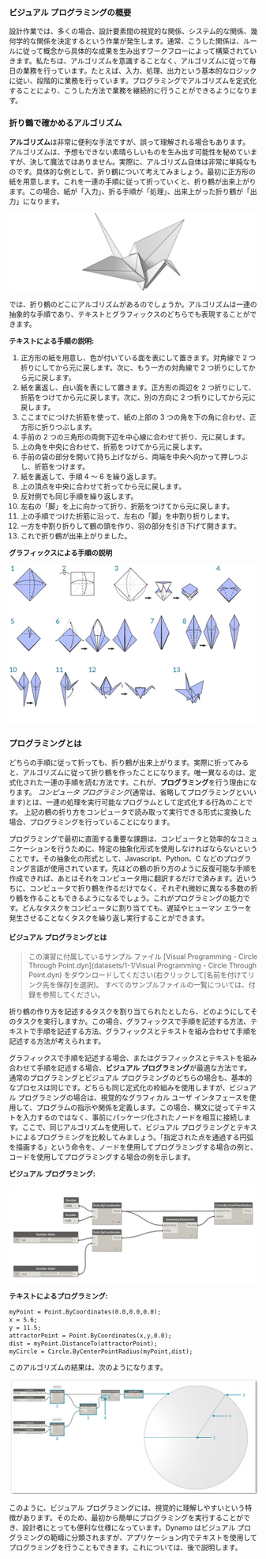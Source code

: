 

### ビジュアル プログラミングの概要

設計作業では、多くの場合、設計要素間の視覚的な関係、システム的な関係、幾何学的な関係を決定するという作業が発生します。通常、こうした関係は、ルールに従って概念から具体的な成果を生み出すワークフローによって構築されていきます。私たちは、アルゴリズムを意識することなく、アルゴリズムに従って毎日の業務を行っています。たとえば、入力、処理、出力という基本的なロジックに従い、段階的に業務を行っています。プログラミングでアルゴリズムを定式化することにより、こうした方法で業務を継続的に行うことができるようになります。

### 折り鶴で確かめるアルゴリズム

**アルゴリズム**は非常に便利な手法ですが、誤って理解される場合もあります。 アルゴリズムは、予想もできない素晴らしいものを生み出す可能性を秘めていますが、決して魔法ではありません。実際に、アルゴリズム自体は非常に単純なものです。具体的な例として、折り鶴について考えてみましょう。最初に正方形の紙を用意します。これを一連の手順に従って折っていくと、折り鶴が出来上がります。この場合、紙が「入力」、折る手順が「処理」、出来上がった折り鶴が「出力」になります。

![折り鶴](images/1-1/00-OrigamiCrane.jpg)

では、折り鶴のどこにアルゴリズムがあるのでしょうか。アルゴリズムは一連の抽象的な手順であり、テキストとグラフィックスのどちらでも表現することができます。

**テキストによる手順の説明:**

1. 正方形の紙を用意し、色が付いている面を表にして置きます。対角線で 2 つ折りにしてから元に戻します。次に、もう一方の対角線で 2 つ折りにしてから元に戻します。
2. 紙を裏返し、白い面を表にして置きます。正方形の両辺を 2 つ折りにして、折筋をつけてから元に戻します。次に、別の方向に 2 つ折りにしてから元に戻します。
3. ここまでにつけた折筋を使って、紙の上部の 3 つの角を下の角に合わせ、正方形に折りつぶします。
4. 手前の 2 つの三角形の両側下辺を中心線に合わせて折り、元に戻します。
5. 上の角を中央に合わせて、折筋をつけてから元に戻します。
6. 手前の袋の部分を開いて持ち上げながら、両端を中央へ向かって押しつぶし、折筋をつけます。
7. 紙を裏返して、手順 4 ～ 6 を繰り返します。
8. 上の頂点を中央に合わせて折ってから元に戻します。
9. 反対側でも同じ手順を繰り返します。
10. 左右の「脚」を上に向かって折り、折筋をつけてから元に戻します。
11. 上の手順でつけた折筋に沿って、左右の「脚」を中割り折りします。
12. 一方を中割り折りして鶴の頭を作り、羽の部分を引き下げて開きます。
13. これで折り鶴が出来上がりました。

**グラフィックスによる手順の説明**

![アップデートが必要 - 折り鶴](images/1-1/01-OrigamiCraneInstructions.jpg)

### プログラミングとは

どちらの手順に従って折っても、折り鶴が出来上がります。実際に折ってみると、アルゴリズムに従って折り鶴を作ったことになります。唯一異なるのは、定式化された一連の手順を読む方法です。これが、**プログラミング**を行う理由になります。 *コンピュータ プログラミング*(通常は、省略してプログラミングといいます)とは、一連の処理を実行可能なプログラムとして定式化する行為のことです。 上記の鶴の折り方をコンピュータで読み取って実行できる形式に変換した場合、プログラミングを行っていることになります。

プログラミングで最初に直面する重要な課題は、コンピュータと効率的なコミュニケーションを行うために、特定の抽象化形式を使用しなければならないということです。その抽象化の形式として、Javascript、Python、C などのプログラミング言語が使用されています。先ほどの鶴の折り方のように反復可能な手順を作成できれば、あとはそれをコンピュータ用に翻訳するだけで済みます。近いうちに、コンピュータで折り鶴を作るだけでなく、それぞれ微妙に異なる多数の折り鶴を作ることもできるようになるでしょう。これがプログラミングの能力です。どんなタスクをコンピュータに割り当てても、遅延やヒューマン エラーを発生させることなくタスクを繰り返し実行することができます。

#### ビジュアル プログラミングとは

> この演習に付属しているサンプル ファイル [Visual Programming - Circle Through Point.dyn](datasets/1-1/Visual Programming - Circle Through Point.dyn) をダウンロードしてください(右クリックして[名前を付けてリンク先を保存]を選択)。 すべてのサンプルファイルの一覧については、付録を参照してください。

折り鶴の作り方を記述するタスクを割り当てられたとしたら、どのようにしてそのタスクを実行しますか。この場合、グラフィックスで手順を記述する方法、テキストで手順を記述する方法、グラフィックスとテキストを組み合わせて手順を記述する方法が考えられます。

グラフィックスで手順を記述する場合、またはグラフィックスとテキストを組み合わせて手順を記述する場合、**ビジュアル プログラミング**が最適な方法です。 通常のプログラミングとビジュアル プログラミングのどちらの場合も、基本的なプロセスは同じです。どちらも同じ定式化の枠組みを使用しますが、ビジュアル プログラミングの場合は、視覚的なグラフィカル ユーザ インタフェースを使用して、プログラムの指示や関係を定義します。この場合、構文に従ってテキストを入力するのではなく、事前にパッケージ化されたノードを相互に接続します。ここで、同じアルゴリズムを使用して、ビジュアル プログラミングとテキストによるプログラミングを比較してみましょう。「指定された点を通過する円弧を描画する」という命令を、ノードを使用してプログラミングする場合の例と、コードを使用してプログラミングする場合の例を示します。

**ビジュアル プログラミング:**

![基本的なビジュアル プログラミング](images/1-1/03-BasicVisualProgram.jpg)

**テキストによるプログラミング:**

```
myPoint = Point.ByCoordinates(0.0,0.0,0.0);
x = 5.6;
y = 11.5;
attractorPoint = Point.ByCoordinates(x,y,0.0);
dist = myPoint.DistanceTo(attractorPoint);
myCircle = Circle.ByCenterPointRadius(myPoint,dist);
```

このアルゴリズムの結果は、次のようになります。

![点を通過する円弧](images/1-1/04-CircleThroughPoint.jpg)

このように、ビジュアル プログラミングには、視覚的に理解しやすいという特徴があります。そのため、最初から簡単にプログラミングを実行することができ、設計者にとっても便利な仕様になっています。Dynamo はビジュアル プログラミングの範疇に分類されますが、アプリケーション内でテキストを使用してプログラミングを行うこともできます。これについては、後で説明します。

